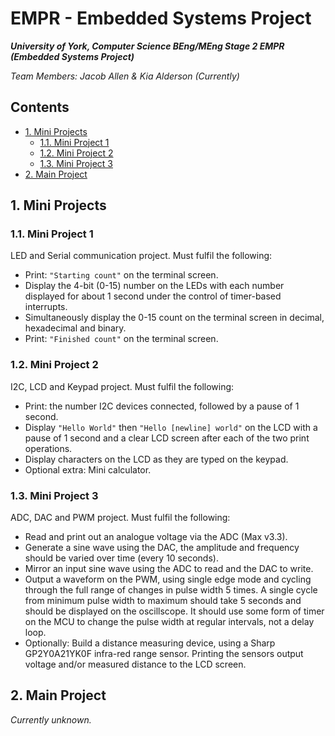 # EMPR - Embedded Systems Project

***University of York, Computer Science BEng/MEng Stage 2 EMPR (Embedded Systems Project)***

*Team Members: Jacob Allen & Kia Alderson (Currently)*

## Contents

- [1. Mini Projects](#1-mini-projects)
  - [1.1. Mini Project 1](#11-mini-project-1)
  - [1.2. Mini Project 2](#12-mini-project-2)
  - [1.3. Mini Project 3](#13-mini-project-3)
- [2. Main Project](#2-main-project)

## 1. Mini Projects

### 1.1. Mini Project 1

LED and Serial communication project. Must fulfil the following:

 - Print:  `"Starting count"` on the terminal screen.
 - Display the 4-bit (0-15) number on the LEDs with each number displayed for about 1 second under the control of timer-based interrupts.
 - Simultaneously display the 0-15 count on the terminal screen in decimal, hexadecimal and binary.
 - Print:  `"Finished count"` on the terminal screen.

### 1.2. Mini Project 2

I2C, LCD and Keypad project. Must fulfil the following:

 - Print: the number I2C devices connected, followed by a pause of 1 second.
 - Display `"Hello World"` then `"Hello [newline] world"` on the LCD with a pause of 1 second and a clear LCD screen after each of the two print operations.
 - Display characters on the LCD as they are typed on the keypad.
 - Optional extra: Mini calculator.

### 1.3. Mini Project 3

ADC, DAC and PWM project. Must fulfil the following:

 - Read and print out an analogue voltage via the ADC (Max v3.3).
 - Generate a sine wave using the DAC, the amplitude and frequency should be varied over time (every 10 seconds).
 - Mirror an input sine wave using the ADC to read and the DAC to write.
 - Output a waveform on the PWM, using single edge mode and cycling through the full range of changes in pulse width 5 times. A single cycle from minimum pulse width to maximum should take 5 seconds and should be displayed on the oscillscope. It should use some form of timer on the MCU to change the pulse width at regular intervals, not a delay loop.
 - Optionally: Build a distance measuring device, using a Sharp GP2Y0A21YK0F infra-red range sensor. Printing the sensors output voltage and/or measured distance to the LCD screen.

## 2. Main Project

*Currently unknown.*
